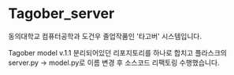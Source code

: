 # Tagober_server
동의대학교 컴퓨터공학과 도건우 졸업작품인 '타고버' 시스템입니다.

Tagober model v.1.1
분리되어있던 리포지토리를 하나로 합치고 플라스크의 server.py -> model.py로 이름
변경 후 소스코드 리팩토링 수행했습니다.
